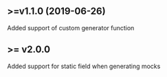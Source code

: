 ## \>=v1.1.0 (2019-06-26)

Added support of custom generator function


## \>= v2.0.0 

Added support for static field when generating mocks
